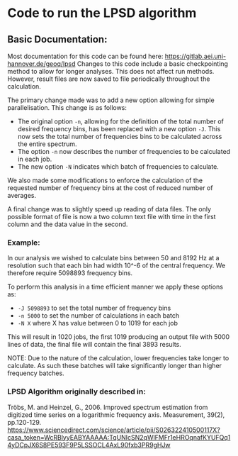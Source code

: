 # Code to run the LPSD algorithm

## Basic Documentation:
Most documentation for this code can be found here: https://gitlab.aei.uni-hannover.de/geoq/lpsd
Changes to this code include a basic checkpointing method to allow for longer analyses. This
does not affect run methods. However, result files are now saved to file periodically throughout
the calculation.

The primary change made was to add a new option allowing for simple parallelisation. This change 
is as follows:
- The original option `-n`, allowing for the definition of the total number of desired frequency
bins, has been replaced with a new option `-J`. This now sets the total number of frequencies bins 
to be calculated across the entire spectrum.
- The option `-n` now describes the number of frequencies to be calculated in each job. 
- The new option `-N` indicates which batch of frequencies to calculate.

We also made some modifications to enforce the calculation of the requested number of frequency
bins at the cost of reduced number of averages.

A final change was to slightly speed up reading of data files. The only possible format of file 
is now a two column text file with time in the first column and the data value in the second.

### Example:
In our analysis we wished to calculate bins between 50 and 8192 Hz at a resolution such that 
each bin had width 10^-6 of the central frequency. We therefore require 5098893 frequency bins.

To perform this analysis in a time efficient manner we apply these options as:
- `-J 5098893` to set the total number of frequency bins
- `-n 5000` to set the number of calculations in each batch
- `-N X` where X has value between 0 to 1019 for each job

This will result in 1020 jobs, the first 1019 producing an output file with 5000 lines of data, 
the final file will contain the final 3893 results.

NOTE: Due to the nature of the calculation, lower frequencies take longer to calculate. As such 
      these batches will take significantly longer than higher frequency batches.

### LPSD Algorithm originally described in:
Tröbs, M. and Heinzel, G., 2006. Improved spectrum estimation from digitized time series on a logarithmic frequency axis. Measurement, 39(2), pp.120-129.
https://www.sciencedirect.com/science/article/pii/S026322410500117X?casa_token=WcRBlyyEABYAAAAA:TqUNIcSN2qWlFMFr1eHROqnafKYUFQq14yDCpJX6S8PE593F9P5LSSOCL4AxL90fxb3PR9gHJw

